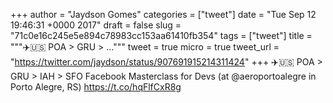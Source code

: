 
+++
author = "Jaydson Gomes"
categories = ["tweet"]
date = "Tue Sep 12 19:46:31 +0000 2017"
draft = false
slug = "71c0e16c245e5e894c78983cc153aa61410fb354"
tags = ["tweet"]
title = """✈️🇺🇸 POA &gt; GRU &gt; ..."""
tweet = true
micro = true
tweet_url = "https://twitter.com/jaydson/status/907691915214311424"
+++
✈️🇺🇸 POA &gt; GRU &gt; IAH &gt; SFO Facebook Masterclass for Devs (at @aeroportoalegre in Porto Alegre, RS) https://t.co/hqFlfCxR8g
